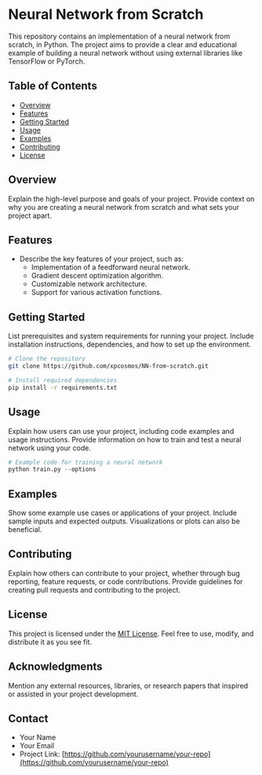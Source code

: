 # Neural Network from Scratch

This repository contains an implementation of a neural network from scratch, in Python. The project aims to provide a clear and educational example of building a neural network without using external libraries like TensorFlow or PyTorch.

## Table of Contents

- [Overview](#overview)
- [Features](#features)
- [Getting Started](#getting-started)
- [Usage](#usage)
- [Examples](#examples)
- [Contributing](#contributing)
- [License](#license)

## Overview

Explain the high-level purpose and goals of your project. Provide context on why you are creating a neural network from scratch and what sets your project apart.

## Features

- Describe the key features of your project, such as:
  - Implementation of a feedforward neural network.
  - Gradient descent optimization algorithm.
  - Customizable network architecture.
  - Support for various activation functions.

## Getting Started

List prerequisites and system requirements for running your project. Include installation instructions, dependencies, and how to set up the environment.

```bash
# Clone the repository
git clone https://github.com/xpcosmos/NN-from-scratch.git

# Install required dependencies
pip install -r requirements.txt
```

## Usage

Explain how users can use your project, including code examples and usage instructions. Provide information on how to train and test a neural network using your code.

```python
# Example code for training a neural network
python train.py --options
```

## Examples

Show some example use cases or applications of your project. Include sample inputs and expected outputs. Visualizations or plots can also be beneficial.

## Contributing

Explain how others can contribute to your project, whether through bug reporting, feature requests, or code contributions. Provide guidelines for creating pull requests and contributing to the project.

## License

This project is licensed under the [MIT License](LICENSE). Feel free to use, modify, and distribute it as you see fit.

## Acknowledgments

Mention any external resources, libraries, or research papers that inspired or assisted in your project development.

## Contact

- Your Name
- Your Email
- Project Link: [https://github.com/yourusername/your-repo](https://github.com/yourusername/your-repo)
